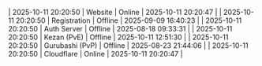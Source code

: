 | 2025-10-11 20:20:50 | Website | Online | 2025-10-11 20:20:47 |
| 2025-10-11 20:20:50 | Registration | Offline | 2025-09-09 16:40:23 |
| 2025-10-11 20:20:50 | Auth Server | Offline | 2025-08-18 09:33:31 |
| 2025-10-11 20:20:50 | Kezan (PvE) | Offline | 2025-10-11 12:51:30 |
| 2025-10-11 20:20:50 | Gurubashi (PvP) | Offline | 2025-08-23 21:44:06 |
| 2025-10-11 20:20:50 | Cloudflare | Online | 2025-10-11 20:20:47 |
